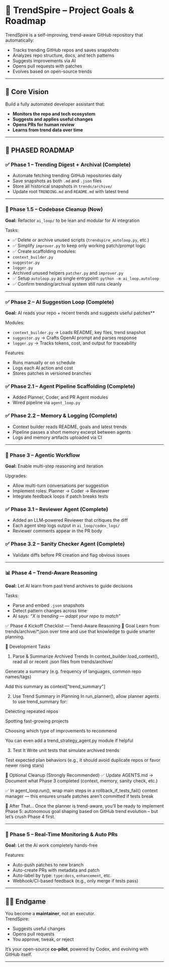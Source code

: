 # 🧠 TrendSpire – Project Goals & Roadmap

TrendSpire is a self-improving, trend-aware GitHub repository that automatically:
- Tracks trending GitHub repos and saves snapshots
- Analyzes repo structure, docs, and tech patterns
- Suggests improvements via AI
- Opens pull requests with patches
- Evolves based on open-source trends

---

## 🎯 Core Vision

Build a fully automated developer assistant that:
- **Monitors the repo and tech ecosystem**
- **Suggests and applies useful changes**
- **Opens PRs for human review**
- **Learns from trend data over time**

---

## 🧱 PHASED ROADMAP

### ✅ Phase 1 – Trending Digest + Archival (Complete)
- Automate fetching trending GitHub repositories daily
- Save snapshots as both `.md` and `.json` files
- Store all historical snapshots in `trends/archive/`
- Update root `TRENDING.md` and `README.md` with latest trend

---

### 🔧 Phase 1.5 – Codebase Cleanup (Now)
**Goal:** Refactor `ai_loop/` to be lean and modular for AI integration

Tasks:
 - ✅ Delete or archive unused scripts (`trendspire_autoloop.py`, etc.)
 - ✅ Simplify `improver.py` to keep only working patch/prompt logic
 - ✅ Create scaffolding modules:
  - `context_builder.py`
  - `suggestor.py`
 - `logger.py`
 - Archived unused helpers `patcher.py` and `improver.py`
 - ✅ Setup `autoloop.py` as single entrypoint: `python -m ai_loop.autoloop`
 - ✅ Confirm trending/archival system still runs cleanly

---

### ✅ Phase 2 – AI Suggestion Loop (Complete)
**Goal:** AI reads your repo + recent trends and suggests useful patches**

Modules:
- `context_builder.py` → Loads README, key files, trend snapshot
- `suggestor.py` → Crafts OpenAI prompt and parses response
- `logger.py` → Tracks tokens, cost, and output for traceability

Features:
- Runs manually or on schedule
- Logs each AI action and cost
- Stores patches in versioned branches

### ✅ Phase 2.1 – Agent Pipeline Scaffolding (Complete)
- Added Planner, Coder, and PR Agent modules
- Wired pipeline via `agent_loop.py`

### ✅ Phase 2.2 – Memory & Logging (Complete)
- Context builder reads README, goals and latest trends
- Pipeline passes a short memory excerpt between agents
- Logs and memory artifacts uploaded via CI


---

### 🧠 Phase 3 – Agentic Workflow
**Goal:** Enable multi-step reasoning and iteration

Upgrades:
- Allow multi-turn conversations per suggestion
- Implement roles: Planner → Coder → Reviewer
- Integrate feedback loops if patch breaks tests

### ✅ Phase 3.1 – Reviewer Agent (Complete)
- Added an LLM-powered Reviewer that critiques the diff
- Each agent step logs output in `ai_loop/codex_logs/`
- Reviewer comments appear in the PR body

### ✅ Phase 3.2 – Sanity Checker Agent (Complete)
- Validate diffs before PR creation and flag obvious issues

---

### 📊 Phase 4 – Trend-Aware Reasoning
**Goal:** Let AI learn from past trend archives to guide decisions

Tasks:
- Parse and embed `.json` snapshots
- Detect pattern changes across time
- AI says: _“X is trending — adapt your repo to match”_

✅ Phase 4 Kickoff Checklist — Trend-Aware Reasoning
🎯 Goal
Learn from trends/archive/*.json over time and use that knowledge to guide smarter planning.

🔧 Development Tasks
1. Parse & Summarize Archived Trends
 In context_builder.load_context(), read all or recent .json files from trends/archive/

 Generate a summary (e.g. frequency of languages, common repo names/tags)

 Add this summary as context["trend_summary"]

2. Use Trend Summary in Planning
 In run_planner(), allow planner agents to use trend_summary for:

Detecting repeated repos

Spotting fast-growing projects

Choosing which type of improvements to recommend

 You can even add a trend_strategy_agent.py module if helpful

3. Test It
 Write unit tests that simulate archived trends

 Test expected plan behaviors (e.g., it should avoid duplicate repos or favor newer rising stars)

🧼 Optional Cleanup (Strongly Recommended)
 ✅ Update AGENTS.md → Document what Phase 3 completed (context, memory, sanity check, etc.)

 ✅ In agent_loop.run(), wrap main steps in a rollback_if_tests_fail() context manager — this ensures unsafe patches aren’t committed if tests break

🚀 After That...
Once the planner is trend-aware, you’ll be ready to implement Phase 5: autonomous goal shaping based on GitHub trend evolution – but let’s crush Phase 4 first.

---

### 🔁 Phase 5 – Real-Time Monitoring & Auto PRs
**Goal:** Let the AI work completely hands-free

Features:
- Auto-push patches to new branch
- Auto-create PRs with metadata and patch
- Auto-label by type: `type:docs`, `enhancement`, etc.
- Webhook/CI-based feedback (e.g., only merge if tests pass)

---

## 🧑‍💻 Endgame

You become a **maintainer**, not an executor.  
TrendSpire:
- Suggests useful changes
- Opens pull requests
- You approve, tweak, or reject

It’s your open-source **co-pilot**, powered by Codex, and evolving with GitHub itself.

---
